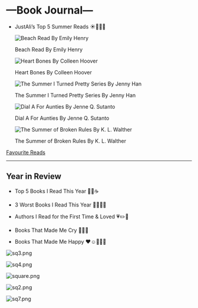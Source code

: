 # —Book Journal—

- JustAli’s Top 5 Summer Reads ☀️🧃🌊🌷
    
    
    ![Beach Read By Emily Henry](%E2%80%94Book%20Journal%E2%80%94%20633857997bb147fab0bbbd8a2352b33b/beach_read.jpeg)
    
    Beach Read By Emily Henry
    
    ![Heart Bones By Colleen Hoover](%E2%80%94Book%20Journal%E2%80%94%20633857997bb147fab0bbbd8a2352b33b/heart_bones.jpg)
    
    Heart Bones By Colleen Hoover
    
    ![The Summer I Turned Pretty Series By Jenny Han](%E2%80%94Book%20Journal%E2%80%94%20633857997bb147fab0bbbd8a2352b33b/summer_i_turned_pretty.jpeg)
    
    The Summer I Turned Pretty Series By Jenny Han
    
    ![Dial A For Aunties By Jenne Q. Sutanto](%E2%80%94Book%20Journal%E2%80%94%20633857997bb147fab0bbbd8a2352b33b/dial_a.jpg)
    
    Dial A For Aunties By Jenne Q. Sutanto
    
    ![The Summer of Broken Rules        By K. L. Walther](%E2%80%94Book%20Journal%E2%80%94%20633857997bb147fab0bbbd8a2352b33b/summer.jpg)
    
    The Summer of Broken Rules        By K. L. Walther
    

[Favourite Reads](%E2%80%94Book%20Journal%E2%80%94%20633857997bb147fab0bbbd8a2352b33b/Favourite%20Reads%20d4afbea32ea04192a80d732df5dd0356.csv)

                                                                                                                                                                                                                                                                                                                                      

---

## Year in Review

- Top 5 Books I Read This Year 🤎✨☕️
    
    
- 3 Worst Books I Read This Year 🌙😫👎🏻
- Authors I Read for the First Time & Loved 💗✏️📕
- Books That Made Me Cry 🦋😭💙
- Books That Made Me Happy ❤️☺️🧚🏻‍♀️

![sq3.png](%E2%80%94Book%20Journal%E2%80%94%20633857997bb147fab0bbbd8a2352b33b/sq3.png)

![sq4.png](%E2%80%94Book%20Journal%E2%80%94%20633857997bb147fab0bbbd8a2352b33b/sq4.png)

![square.png](%E2%80%94Book%20Journal%E2%80%94%20633857997bb147fab0bbbd8a2352b33b/square.png)

![sq2.png](%E2%80%94Book%20Journal%E2%80%94%20633857997bb147fab0bbbd8a2352b33b/sq2.png)

![sq7.png](%E2%80%94Book%20Journal%E2%80%94%20633857997bb147fab0bbbd8a2352b33b/sq7.png)